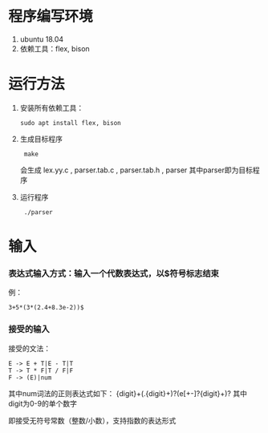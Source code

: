 # 程序编写环境
1. ubuntu 18.04
2. 依赖工具：flex, bison
# 运行方法
1. 安装所有依赖工具：

       sudo apt install flex, bison
2. 生成目标程序

        make

    会生成 lex.yy.c , parser.tab.c , parser.tab.h , parser
    其中parser即为目标程序
3. 运行程序

        ./parser
# 输入
### 表达式输入方式：输入一个代数表达式，以$符号标志结束
例：
```
3+5*(3*(2.4+8.3e-2))$ 
```
### 接受的输入
接受的文法：
```
E -> E + T|E - T|T
T -> T * F|T / F|F
F -> (E)|num
```
其中num词法的正则表达式如下：
        {digit}+(\.{digit}+)?(e[+\-]?{digit}+)?
其中digit为0-9的单个数字

即接受无符号常数（整数/小数），支持指数的表达形式
